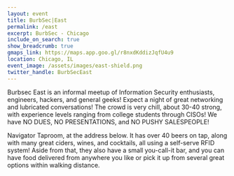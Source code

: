 ```yaml
---
layout: event
title: BurbSec|East
permalink: /east
excerpt: BurbSec - Chicago
include_on_search: true
show_breadcrumb: true
gmaps_link: https://maps.app.goo.gl/r8nxdKddizJqfU4u9
location: Chicago, IL
event_image: /assets/images/east-shield.png
twitter_handle: BurbSecEast
---
```


Burbsec East is an informal meetup of Information Security enthusiasts,
engineers, hackers, and general geeks! Expect a night of great networking and
lubricated conversations! The crowd is very chill, about 30-40 strong, with
experience levels ranging from college students through CISOs! We have NO
DUES, NO PRESENTATIONS, and NO PUSHY SALESPEOPLE!

Navigator Taproom, at the address below. It has over 40 beers on tap, along
with many great ciders, wines, and cocktails, all using a self-serve RFID
system! Aside from that, they also have a small you-call-it bar, and you can
have food delivered from anywhere you like or pick it up from several great
options within walking distance.
